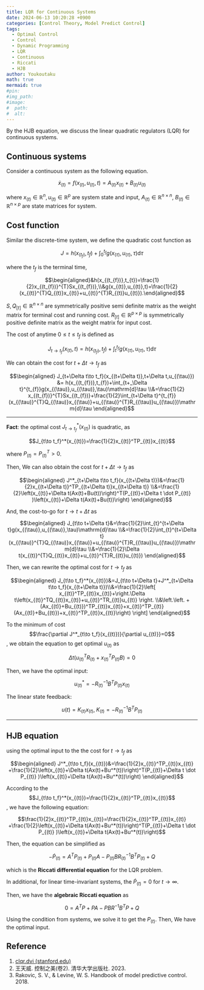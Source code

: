 ```yaml
---
title: LQR for Continuous Systems
date: 2024-06-13 10:20:28 +0900
categories: [Control Theory, Model Predict Control]
tags:
  - Optimal Control
  - Control
  - Dynamic Programming
  - LQR
  - Continuous
  - Riccati
  - HJB
author: Youkoutaku
math: true
mermaid: true
#pin:
#img_path:
#image:
#  path: 
#  alt: 
---
```


By the HJB equation, we discuss the linear quadratic regulators (LQR) for continuous systems. 

## Continuous systems
Consider a continuous system as the following equation.

$$\dot{x}_{(t)}=f(x_{(t)},u_{(t)},t)=A_{(t)}x_{(t)}+B_{(t)}u_{(t)}$$

where $x_{(t)}\in\mathbb{R}^n,u_{(t)}\in\mathbb{R}^p$ are system state and input, $A_{(t)}\in\mathbb{R}^{n\times n}$, $B_{(t)}\in\mathbb{R}^{n\times p}$ are state matrices for system.

## Cost function
Similar the discrete-time system, we define the quadratic cost function as

$$J=h(x_{(t_{f})},t_{f})+\int_{0}^{t_{f}}g(x_{(\tau)},u_{(\tau)},\tau)\mathrm{d}\tau$$

where the $t_f$ is the terminal time, 

$$\begin{aligned}&h(x_{(t_{f})},t_{t})=\frac{1}{2}x_{(t_{f})}^{T}Sx_{(t_{f})},\\&g(x_{(t)},u_{(t)},t)=\frac{1}{2}(x_{(t)}^{T}Q_{(t)}x_{(t)}+u_{(t)}^{T}R_{(t)}u_{(t)}).\end{aligned}$$

$S,Q_{[t]}\in\mathbb{R}^{n\times n}$ are symmetrically positive semi definite matrix as the weight matrix for terminal cost and running cost. $R_{[t]}\in\mathbb{R}^{p\times p}$ is symmetrically positive definite matrix as the weight matrix for input cost. 

The cost of anytime $0\le t\le t_f$  is defined as

$$J_{t\to t_{f}} (x_{(t)},t)=h(x_{(t_{f})},t_{f})+\int_{t}^{t_{f}}g(x_{(\tau)},u_{(\tau)},\tau)\mathrm{d}\tau $$

We can obtain the cost for $t+\Delta t\to t_f$ as

$$\begin{aligned}
J_{t+\Delta t\to t_f}(x_{(t+\Delta t)},t+\Delta t,u_{(\tau)}) &= h(x_{(t_{f})},t_{f})+\int_{t+_\Delta t}^{t_{f}}g(x_{(\tau)},u_{(\tau)},\tau)\mathrm{d}\tau \\&=\frac{1}{2} x_{(t_{f})}^{T}Sx_{(t_{f})}+\frac{1}{2}\int_{t+\Delta t}^{t_{f}}(x_{(\tau)}^{T}Q_{(\tau)}x_{(\tau)}+u_{(\tau)}^{T}R_{(\tau)}u_{(\tau)})\mathrm{d}\tau
\end{aligned}$$

---
**Fact**: the optimal cost $J_{t\to t_f}^*\left(x_{(t)}\right)$ is quadratic, as

$$J_{t\to t_f}^*(x_{(t)})=\frac{1}{2}x_{(t)}^TP_{(t)}x_{(t)}$$

where $P_{(t)}=P_{(t)}^T>0$. 

Then, We can also obtain the cost for $t+\Delta t\to t_f$ as

$$\begin{aligned}
J^*_{t+\Delta t\to t_f}(x_{(t+\Delta t)})&=\frac{1}{2}x_{(t+\Delta t)}^TP_{(t+\Delta t)}x_{(t+\Delta t)}
\\&=\frac{1}{2}\left(x_{(t)}+\Delta t(Ax(t)+Bu(t))\right)^T(P_{(t)}+\Delta t \dot P_{(t)} )\left(x_{(t)}+\Delta t(Ax(t)+Bu(t))\right)
\end{aligned}$$

And, the cost-to-go for $t\to t+\Delta t$ as

$$\begin{aligned}
	J_{t\to t+\Delta t}&=\frac{1}{2}\int_{t}^{t+\Delta t}g(x_{(\tau)},u_{(\tau)},\tau)\mathrm{d}\tau \\&=\frac{1}{2}\int_{t}^{t+\Delta t}(x_{(\tau)}^{T}Q_{(\tau)}x_{(\tau)}+u_{(\tau)}^{T}R_{(\tau)}u_{(\tau)})\mathrm{d}\tau
	\\&=\frac{1}{2}\Delta t(x_{(t)}^{T}Q_{(t)}x_{(t)}+u_{(t)}^{T}R_{(t)}u_{(t)})
\end{aligned}$$

Then, we can rewrite the optimal cost for $t\to t_f$ as

$$\begin{aligned}
	J_{t\to t_f}^*(x_{(t)})&=J_{t\to t+\Delta t}+J^*_{t+\Delta t\to t_f}(x_{(t+\Delta t)})\\&=\frac{1}{2}\left[ x_{(t)}^TP_{(t)}x_{(t)}+\right.\Delta t\left(x_{(t)}^TQ_{(t)}x_{(t)}+u_{(t)}^TR_{(t)}u_{(t)} \right.
	\\&\left.\left. +(Ax_{(t)}+Bu_{(t)})^TP_{(t)}x_{(t)}+x_{(t)}^TP_{(t)}(Ax_{(t)}+Bu_{(t)})+x_{(t)}^TP_{(t)}x_{(t)}\right) \right]
\end{aligned}$$

To the minimum of cost
$$\frac{\partial J^*_{t\to t_f}(x_{(t)})}{\partial u_{(t)}}=0$$
, we obtain the equation to get optimal $u_{(t)}$ as 

$$\Delta t \left(u_{(t)}^TR_{(t)}+x_{(t)}^TP_{(t)}B\right)=0$$

Then, we have the optimal input:

$$u^*_{(t)}=-R_{(t)}^{-1}B^TP_{(t)}x_{(t)}$$

The linear state feedback:

$$u(t)=K_{(t)}x_{(t)}, \; K_{(t)}=-R_{(t)}^{-1}B^TP_{(t)}$$

---
## HJB equation
using the optimal input to the the cost for $t\to t_f$ as 

$$\begin{aligned}
J^*_{t\to t_f}(x_{(t)})&=\frac{1}{2}x_{(t)}^TP_{(t)}x_{(t)} +\frac{1}{2}\left(x_{(t)}+\Delta t(Ax(t)+Bu^*(t))\right)^T(P_{(t)}+\Delta t \dot P_{(t)} )\left(x_{(t)}+\Delta t(Ax(t)+Bu^*(t))\right)
\end{aligned}$$

According to the $$J_{t\to t_f}^*(x_{(t)})=\frac{1}{2}x_{(t)}^TP_{(t)}x_{(t)}$$, we have the following equation:

$$\frac{1}{2}x_{(t)}^TP_{(t)}x_{(t)}=\frac{1}{2}x_{(t)}^TP_{(t)}x_{(t)} +\frac{1}{2}\left(x_{(t)}+\Delta t(Ax(t)+Bu^*(t))\right)^T(P_{(t)}+\Delta t \dot P_{(t)} )\left(x_{(t)}+\Delta t(Ax(t)+Bu^*(t))\right)$$

Then, the equation can be simplified as 

$$-\dot P_{(t)}=A^TP_{(t)}+P_{(t)}A-P_{(t)}BR_{(t)}^{-1}B^TP_{(t)}+Q$$

which is the **Riccati differential equation** for the LQR problem.

In additional, for linear time-invariant systems, the $\dot P_{(t)}=0$ for $t\to\infty$.

Then, we have the **algebraic Riccati equation** as 

$$0=A^TP+PA-PBR^{-1}B^TP+Q$$

Using the condition from systems, we solve it to get the $P_{(t)}$. Then, We have the optimal input. 

## Reference
1. [clqr.dvi (stanford.edu)](https://web.stanford.edu/class/ee363/lectures/clqr.pdf)
2. 王天威. 控制之美(卷2). 清华大学出版社. 2023.
3. Rakovic, S. V., & Levine, W. S. Handbook of model predictive control. 2018. 